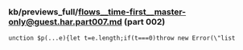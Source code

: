 ### kb/previews_full/flows__time-first__master-only@guest.har.part007.md (part 002)

```md
unction $p(...e){let t=e.length;if(t===0)throw new Error(\"list
```

```

